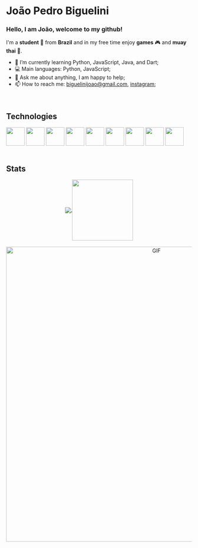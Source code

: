 # João Pedro Biguelini 
### Hello, I am João, welcome to my github!
I'm a **student** :book: from **Brazil** and in my free time enjoy **games** :video_game: and **muay thai** :boxing_glove:.
<br>

- 🌱 I’m currently learning Python, JavaScript, Java, and Dart;
- 💻 Main languages: Python, JavaScript;
- 💬 Ask me about anything, I am happy to help;
- 📫 How to reach me: biguelinijoao@gmail.com, [instagram](https://www.instagram.com/joaobiguelini/);
<br>

## Technologies
<div text-align="center">
  <img width="50" height="50" src="https://cdn.jsdelivr.net/gh/devicons/devicon/icons/bootstrap/bootstrap-plain.svg" />
  <img width="50" height="50" src="https://cdn.jsdelivr.net/gh/devicons/devicon/icons/css3/css3-original.svg" />
  <img width="50" height="50" src="https://cdn.jsdelivr.net/gh/devicons/devicon/icons/dot-net/dot-net-original.svg" />
<img width="50" height="50" src="https://cdn.jsdelivr.net/gh/devicons/devicon/icons/flutter/flutter-original.svg" />
<img width="50" height="50" src="https://cdn.jsdelivr.net/gh/devicons/devicon/icons/git/git-original.svg" />
<img width="50" height="50" src="https://cdn.jsdelivr.net/gh/devicons/devicon/icons/html5/html5-original.svg" />
<img width="50" height="50" src="https://cdn.jsdelivr.net/gh/devicons/devicon/icons/javascript/javascript-original.svg" />
<img width="50" height="50" src="https://cdn.jsdelivr.net/gh/devicons/devicon/icons/mysql/mysql-original-wordmark.svg" />
<img width="50" height="50" src="https://cdn.jsdelivr.net/gh/devicons/devicon/icons/python/python-original.svg" />


</div>
<br>

## Stats
<p align="center"> 
  <a href="https://github.com/anuraghazra/github-readme-stats">
    <img
      align="center"
      src="https://github-readme-stats.vercel.app/api/top-langs/?username=Biguelini&layout=compact&theme=cobalt"
    />
  </a>
  <a href="https://github.com/anuraghazra/github-readme-stats">
    <img
      align="center"
      height="165"
      src="https://github-readme-stats.vercel.app/api?username=Biguelini&count_private=true&show_icons=true&theme=cobalt&custom_title=Github%20Status&hide=issues"
    />
  </a>
  <br>
  <br>
  <img width="800" alt="GIF" src="https://media.giphy.com/media/4UzW8S83pWoKs/giphy.gif"/>
</p>


